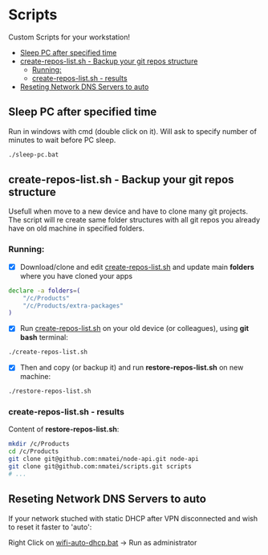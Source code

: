 # Scripts

Custom Scripts for your workstation!

<!-- START doctoc generated TOC please keep comment here to allow auto update -->
<!-- DON'T EDIT THIS SECTION, INSTEAD RE-RUN doctoc TO UPDATE -->


- [Sleep PC after specified time](#sleep-pc-after-specified-time)
- [create-repos-list.sh - Backup your git repos structure](#create-repos-listsh---backup-your-git-repos-structure)
  - [Running:](#running)
  - [create-repos-list.sh - results](#create-repos-listsh---results)
- [Reseting Network DNS Servers to auto](#reseting-network-dns-servers-to-auto)

<!-- END doctoc generated TOC please keep comment here to allow auto update -->

## Sleep PC after specified time

Run in windows with cmd (double click on it).
Will ask to specify number of minutes to wait before PC sleep.

```sh
./sleep-pc.bat
```

## create-repos-list.sh - Backup your git repos structure

Usefull when move to a new device and have to clone many git projects.
The script will re create same folder structures with all git repos you already have on old machine in specified folders.

### Running:

- [x] Download/clone and edit [create-repos-list.sh](create-repos-list.sh) and update main **folders** where you have cloned your apps

```sh
declare -a folders=(
    "/c/Products"
    "/c/Products/extra-packages"
)
```

- [x] Run [create-repos-list.sh](create-repos-list.sh) on your old device (or colleagues), using **git bash** terminal:

```sh
./create-repos-list.sh
```

- [x] Then and copy (or backup it) and run **restore-repos-list.sh** on new machine:

```sh
./restore-repos-list.sh
```

### create-repos-list.sh - results

Content of **restore-repos-list.sh**:

```sh
mkdir /c/Products
cd /c/Products
git clone git@github.com:nmatei/node-api.git node-api
git clone git@github.com:nmatei/scripts.git scripts
# ...
```

## Reseting Network DNS Servers to auto

If your network stuched with static DHCP after VPN disconnected and wish to reset it faster to 'auto':

Right Click on [wifi-auto-dhcp.bat](wifi-auto-dhcp.bat) -> Run as administrator
